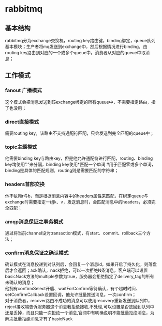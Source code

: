 # rabbitmq

## 基本结构
rabbitmq分为exchange交换机，routing key路由键，binding绑定，queue队列基本模块；生产者将mq发送到exchange中，然后根据情况进行binding，由routing key路由到对应的一个或多个queue中，消费者从对应的queue中取消息；

## 工作模式

### fanout 广播模式 <span hidden>/fænaut/</span>
这个模式会把消息发送到该exchange绑定的所有queue中，不需要指定路由，指了也没用；

### direct直接模式 <span hidden>/dəˈrekt/</span>
需要routing key，该路由不支持通配符匹配，只会发送到完全匹配的queue中；

### topic主题模式
他需要binding key与路由key，但是他允许通配符进行匹配，routing、binding key均使用”.“来分隔，binding key使用*匹配一个单词 #用于匹配零或多个单词，binding是具体的匹配规则，routing则是需要匹配的字符串；
### headers首部交换
他不依赖r与b，而是根据消息内容中的headers属性来匹配，在绑定queue与exchange时需要指定一组k、v，发送消息时，会匹配消息中的headers，必须完全匹配；
### amqp消息保证之事务模式
通过将当前channel设为transaction模式，有start、commit、rollback三个方法；
### confirm消息保证之确认模式
确认模式在消息投递到对队列后，会回复一个消息id，如果开启了持久化，则落盘后才会返回；ack确认，nack拒绝，可以一次拒绝N条消息，客户端可以设置basicNack方法的multiple参数为true，服务器会拒绝指定了delivery_tag的所有未确认的消息；<br>
他拥有confirmSelect开启、waitForConfirm等待确认，有个超时时间、setConfirmCallback设置回调，他允许批量推送消息，一次confirm；<br>
对于消费者，recover路由不成功的消息可以使用recovery重新发送到队列中，reject接收端告诉服务器这个消息我拒绝接收,不处理,可以设置是否放回到队列中还是丢掉，而且只能一次拒绝一个消息,官网中有明确说明不能批量拒绝消息，为解决批量拒绝消息才有了basicNack